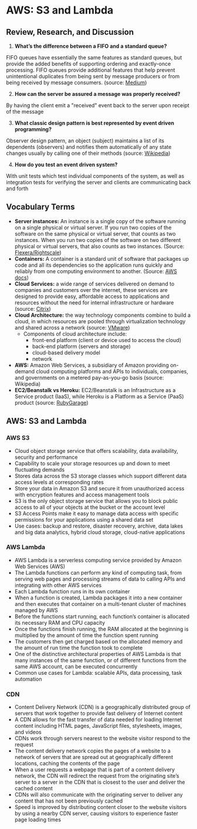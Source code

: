 # AWS: S3 and Lambda

## Review, Research, and Discussion

1. **What’s the difference between a FIFO and a standard queue?**

FIFO queues have essentially the same features as standard queues, but provide the added benefits of supporting ordering and exactly-once processing. FIFO queues provide additional features that help prevent unintentional duplicates from being sent by message producers or from being received by message consumers. (source: [Medium](https://medium.com/awesome-cloud/aws-difference-between-sqs-standard-and-fifo-first-in-first-out-queues-28d1ea5e153))

2. **How can the server be assured a message was properly received?**

By having the client emit a "received" event back to the server upon receipt of the message

3. **What classic design pattern is best represented by event driven programming?**

Observer design pattern, an object (subject) maintains a list of its dependents (observers) and notifies them automatically of any state changes usually by calling one of their methods (source: [Wikipedia](https://en.wikipedia.org/wiki/Observer_pattern))

4. **How do you test an event driven system?**

With unit tests which test individual components of the system, as well as integration tests for verifying the server and clients are communicating back and forth

## Vocabulary Terms

- **Server instances:** An instance is a single copy of the software running on a single physical or virtual server. If you run two copies of the software on the same physical or virtual server, that counts as two instances. When you run two copies of the software on two different physical or virtual servers, that also counts as two instances. (Source: [Flexera/Rightscale](https://docs.rightscale.com/cm/dashboard/manage/instances_and_servers/instances_and_servers_concepts.html))
- **Containers:** A container is a standard unit of software that packages up code and all its dependencies so the application runs quickly and reliably from one computing environment to another. (Source: [AWS docs](https://aws.amazon.com/getting-started/deep-dive-containers/))
- **Cloud Services:** a wide range of services delivered on demand to companies and customers over the internet, these services are designed to provide easy, affordable access to applications and resources without the need for internal infrastructure or hardware (source: [Citrix](https://www.citrix.com/glossary/what-is-a-cloud-service.html))
- **Cloud Architecture:** the way technology components combine to build a cloud, in which resources are pooled through virtualization technology and shared across a network (source: [VMware](https://www.vmware.com/topics/glossary/content/cloud-architecture))
  - Components of cloud architecture include:
    - front-end platform (client or device used to access the cloud)
    - back-end platform (servers and storage)
    - cloud-based delivery model
    - network
- **AWS:** Amazon Web Services, a subsidiary of Amazon providing on-demand cloud computing platforms and APIs to individuals, companies, and governments on a metered pay-as-you-go basis (source: Wikipedia)
- **EC2/Beanstalk vs Heroku:** EC2/Beanstalk is an Infrastructure as a Service product (IaaS), while Heroku is a  Platform as a Service (PaaS) product (source: [RubyGarage](https://rubygarage.org/blog/heroku-vs-amazon-web-services))

## AWS: S3 and Lambda

### AWS S3

- Cloud object storage service that offers scalability, data availability, security and performance
- Capability to scale your storage resources up and down to meet fluctuating demands
- Stores data across the S3 storage classes which support different data access levels at corresponding rates
- Store your data in Amazon S3 and secure it from unauthorized access with encryption features and access management tools
- S3 is the only object storage service that allows you to block public access to all of your objects at the bucket or the account level
- S3 Access Points make it easy to manage data access with specific permissions for your applications using a shared data set
- Use cases: backup and restore, disaster recovery, archive, data lakes and big data analytics, hybrid cloud storage, cloud-native applications

### AWS Lambda

- AWS Lambda is a serverless computing service provided by Amazon Web Services (AWS)
- The Lambda functions can perform any kind of computing task, from serving web pages and processing streams of data to calling APIs and integrating with other AWS services
- Each Lambda function runs in its own container
- When a function is created, Lambda packages it into a new container and then executes that container on a multi-tenant cluster of machines managed by AWS
- Before the functions start running, each function’s container is allocated its necessary RAM and CPU capacity
- Once the functions finish running, the RAM allocated at the beginning is multiplied by the amount of time the function spent running
- The customers then get charged based on the allocated memory and the amount of run time the function took to complete
- One of the distinctive architectural properties of AWS Lambda is that many instances of the same function, or of different functions from the same AWS account, can be executed concurrently
- Common use cases for Lambda: scalable APIs, data processing, task automation

### CDN

- Content Delivery Network (CDN) is a geographically distributed group of servers that work together to provide fast delivery of Internet content
- A CDN allows for the fast transfer of data needed for loading Internet content including HTML pages, JavaScript files, stylesheets, images, and videos
- CDNs work through servers nearest to the website visitor respond to the request
- The content delivery network copies the pages of a website to a network of servers that are spread out at geographically different locations, caching the contents of the page
- When a user requests a webpage that is part of a content delivery network, the CDN will redirect the request from the originating site’s server to a server in the CDN that is closest to the user and deliver the cached content
- CDNs will also communicate with the originating server to deliver any content that has not been previously cached
- Speed is improved by distributing content closer to the website visitors by using a nearby CDN server, causing visitors to experience faster page loading times